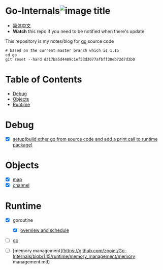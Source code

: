 # Go-Internals![image title](http://www.zpoint.xyz:8080/count/tag.svg?url=github%2Fgo-Internals)
* [简体中文](https://github.com/zpoint/Go-Internals/blob/1.15/README_CN.md)
* **Watch** this repo if you need to be notified when there's update

This repository is my notes/blog for [go](https://github.com/golang/go) source code

```shell script
# based on the current master branch which is 1.15
cd go
git reset --hard d317ba5d4489c1ef53d3077afbff30eb72d7d3b0
```

# Table of Contents

* [Debug](#Debug)
* [Objects](#Objects)
* [Runtime](#Runtime)

# Debug

- [x] [setup(build other go from source  code and add a print call to runtime package)](https://github.com/zpoint/Go-Internals/blob/1.15/debug/setup/setup.md)

# Objects

- [x] [map](https://github.com/zpoint/Go-Internals/blob/1.15/objects/map/map.md)
- [x] [channel](https://github.com/zpoint/Go-Internals/blob/1.15/objects/chan/chan.md)

# Runtime

- [x] goroutine
	- [x] [overview and schedule](https://github.com/zpoint/Go-Internals/blob/1.15/runtime/goroutine/goroutine.md)
- [ ] [gc](https://github.com/zpoint/Go-Internals/blob/1.15/runtime/gc/gc.md)
- [ ] [memory management](https://github.com/zpoint/Go-Internals/blob/1.15/runtime/memory_management/memory management.md)


